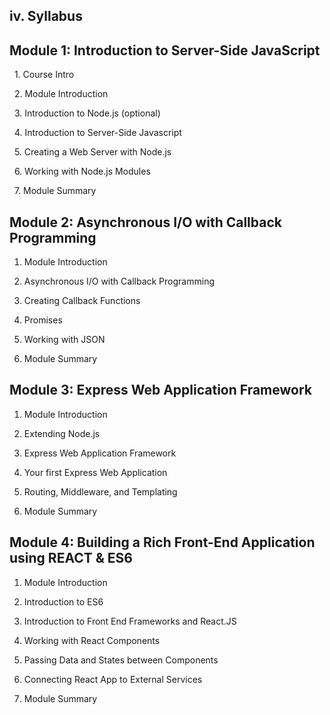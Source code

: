 <h2>iv. Syllabus</h2>

## Module 1: Introduction to Server-Side JavaScript

  1. Course Intro

  2. Module Introduction

  3. Introduction to Node.js (optional)

  4. Introduction to Server-Side Javascript

  5. Creating a Web Server with Node.js

  6. Working with Node.js Modules

  7. Module Summary

## Module 2: Asynchronous I/O with Callback Programming

1.  Module Introduction

2.  Asynchronous I/O with Callback Programming

3.  Creating Callback Functions

4.  Promises

5.  Working with JSON

6.  Module Summary

## Module 3: Express Web Application Framework

1.  Module Introduction

2.  Extending Node.js

3.  Express Web Application Framework

4.  Your first Express Web Application

5.  Routing, Middleware, and Templating

6.  Module Summary

## Module 4: Building a Rich Front-End Application using REACT & ES6

1.  Module Introduction

2.  Introduction to ES6

3.  Introduction to Front End Frameworks and React.JS

4.  Working with React Components

5.  Passing Data and States between Components

6.  Connecting React App to External Services

7.  Module Summary

